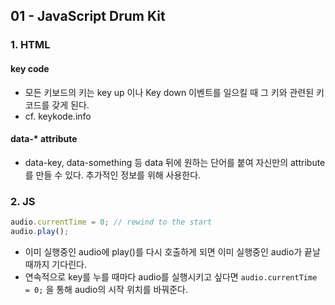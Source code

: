## 01 - JavaScript Drum Kit

### 1. HTML

#### key code

* 모든 키보드의 키는 key up 이나 Key down 이벤트를 일으킬 때 그 키와 관련된 키 코드를 갖게 된다.
* cf. keykode.info



#### data-* attribute

- data-key, data-something 등 data 뒤에 원하는 단어를 붙여 자신만의 attribute를 만들 수 있다. 추가적인 정보를 위해 사용한다.



### 2. JS

```javascript
audio.currentTime = 0; // rewind to the start
audio.play();
```

* 이미 실행중인 audio에 play()를 다시 호출하게 되면 이미 실행중인 audio가 끝날 때까지 기다린다.
* 연속적으로 key를 누를 때마다 audio를 실행시키고 싶다면 `audio.currentTime = 0;` 을 통해 audio의 시작 위치를 바꿔준다.

